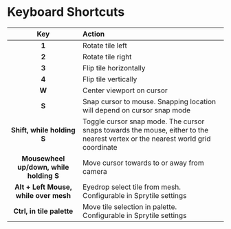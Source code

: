 # Keyboard Shortcuts

| Key  										| Action  								|
|:-:										|:--									|
|   **1**									| Rotate tile left  					|
|   **2**									| Rotate tile right  					|
|  	**3** 									| Flip tile horizontally  				|
|  	**4** 									| Flip tile vertically  				|
|  	**W** 									| Center viewport on cursor  			|
|  	**S** 									| Snap cursor to mouse. Snapping location will depend on cursor snap mode 		|
|  	**Shift, while holding S** 				| Toggle cursor snap mode. The cursor snaps towards the mouse, either to the nearest vertex or the nearest world grid coordinate   		|
| **Mousewheel up/down, while holding S**  	| Move cursor towards to or away from camera   							|
| **Alt + Left Mouse, while over mesh**  	| Eyedrop select tile from mesh. Configurable in Sprytile settings		|
| **Ctrl, in tile palette**  				| Move tile selection in palette. Configurable in Sprytile settings  			|
